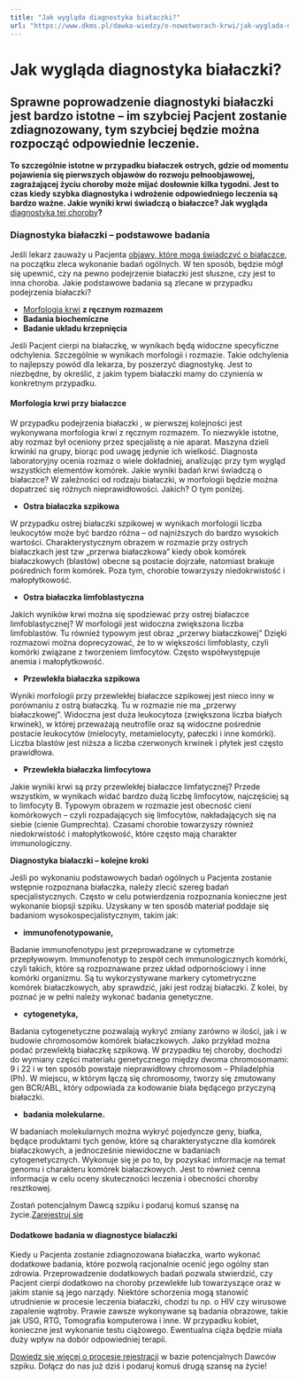 ```yaml
---
title: "Jak wygląda diagnostyka białaczki?"
url: "https://www.dkms.pl/dawka-wiedzy/o-nowotworach-krwi/jak-wyglada-diagnostyka-bialaczki"
---
```


# Jak wygląda diagnostyka białaczki?

## Sprawne poprowadzenie diagnostyki białaczki jest bardzo istotne – im szybciej Pacjent zostanie zdiagnozowany, tym szybciej będzie można rozpocząć odpowiednie leczenie. 

**To szczególnie istotne w przypadku białaczek ostrych, gdzie od momentu pojawienia się pierwszych objawów do rozwoju pełnoobjawowej, zagrażającej życiu choroby może mijać dosłownie kilka tygodni. Jest to czas kiedy szybka diagnostyka i wdrożenie odpowiedniego leczenia są bardzo ważne. Jakie wyniki krwi świadczą o białaczce? Jak wygląda** [diagnostyka tej choroby](https://www.dkms.pl/dawka-wiedzy/o-nowotworach-krwi/diagnostyka)**?**


### **Diagnostyka białaczki – podstawowe badania**


Jeśli lekarz zauważy u Pacjenta [objawy, które mogą świadczyć o białaczce](/dawka-wiedzy/o-nowotworach-krwi/jakie-sa-objawy-bialaczki "Jakie są objawy białaczki?"), na początku zleca wykonanie badań ogólnych. W ten sposób, będzie mógł się upewnić, czy na pewno podejrzenie białaczki jest słuszne, czy jest to inna choroba. Jakie podstawowe badania są zlecane w przypadku podejrzenia białaczki?


* [Morfologia krwi](https://www.dkms.pl/dawka-wiedzy/o-nowotworach-krwi/morfologia-krwi-co-to-jest-jak-czytac-wyniki-badania) **z ręcznym rozmazem**
* **Badania biochemiczne**
* **Badanie układu krzepnięcia**


Jeśli Pacjent cierpi na białaczkę, w wynikach będą widoczne specyficzne odchylenia. Szczególnie w wynikach morfologii i rozmazie. Takie odchylenia to najlepszy powód dla lekarza, by poszerzyć diagnostykę. Jest to niezbędne, by określić, z jakim typem białaczki mamy do czynienia w konkretnym przypadku.


#### **Morfologia krwi przy białaczce**


W przypadku podejrzenia białaczki , w pierwszej kolejności jest wykonywana morfologia krwi z ręcznym rozmazem. To niezwykle istotne, aby rozmaz był oceniony przez specjalistę a nie aparat. Maszyna dzieli krwinki na grupy, biorąc pod uwagę jedynie ich wielkość. Diagnosta laboratoryjny ocenia rozmaz o wiele dokładniej, analizując przy tym wygląd wszystkich elementów komórek. Jakie wyniki badań krwi świadczą o białaczce? W zależności od rodzaju białaczki, w morfologii będzie można dopatrzeć się różnych nieprawidłowości. Jakich? O tym poniżej.


* **Ostra białaczka szpikowa**


W przypadku ostrej białaczki szpikowej w wynikach morfologii liczba leukocytów może być bardzo różna – od najniższych do bardzo wysokich wartości. Charakterystycznym obrazem w rozmazie przy ostrych białaczkach jest tzw „przerwa białaczkowa” kiedy obok komórek białaczkowych (blastów) obecne są postacie dojrzałe, natomiast brakuje pośrednich form komórek. Poza tym, chorobie towarzyszy niedokrwistość i małopłytkowość.


* **Ostra białaczka limfoblastyczna**


Jakich wyników krwi można się spodziewać przy ostrej białaczce limfoblastycznej? W morfologii jest widoczna zwiększona liczba limfoblastów. Tu również typowym jest obraz „przerwy białaczkowej” Dzięki rozmazowi można doprecyzować, że to w większości limfoblasty, czyli komórki związane z tworzeniem limfocytów. Często współwystępuje anemia i małopłytkowość.


* **Przewlekła białaczka szpikowa**


Wyniki morfologii przy przewlekłej białaczce szpikowej jest nieco inny w porównaniu z ostrą białaczką. Tu w rozmazie nie ma „przerwy białaczkowej”. Widoczna jest duża leukocytoza (zwiększona liczba białych krwinek), w której przeważają neutrofile oraz są widoczne pośrednie postacie leukocytów (mielocyty, metamielocyty, pałeczki i inne komórki). Liczba blastów jest niższa a liczba czerwonych krwinek i płytek jest często prawidłowa.


* **Przewlekła białaczka limfocytowa**


Jakie wyniki krwi są przy przewlekłej białaczce limfatycznej? Przede wszystkim, w wynikach widać bardzo dużą liczbę limfocytów, najczęściej są to limfocyty B. Typowym obrazem w rozmazie jest obecność cieni komórkowych – czyli rozpadających się limfocytów, nakładających się na siebie (cienie Gumprechta). Czasami chorobie towarzyszy również niedokrwistość i małopłytkowość, które często mają charakter immunologiczny.


**Diagnostyka białaczki – kolejne kroki**


Jeśli po wykonaniu podstawowych badań ogólnych u Pacjenta zostanie wstępnie rozpoznana białaczka, należy zlecić szereg badań specjalistycznych. Często w celu potwierdzenia rozpoznania konieczne jest wykonanie biopsji szpiku. Uzyskany w ten sposób materiał poddaje się badaniom wysokospecjalistycznym, takim jak:


* **immunofenotypowanie,**


Badanie immunofenotypu jest przeprowadzane w cytometrze przepływowym. Immunofenotyp to zespół cech immunologicznych komórki, czyli takich, które są rozpoznawane przez układ odpornościowy i inne komórki organizmu. Są tu wykorzystywane markery cytometryczne komórek białaczkowych, aby sprawdzić, jaki jest rodzaj białaczki. Z kolei, by poznać je w pełni należy wykonać badania genetyczne.


* **cytogenetyka,**


Badania cytogenetyczne pozwalają wykryć zmiany zarówno w ilości, jak i w budowie chromosomów komórek białaczkowych. Jako przykład można podać przewlekłą białaczkę szpikową. W przypadku tej choroby, dochodzi do wymiany części materiału genetycznego między dwoma chromosomami: 9 i 22 i w ten sposób powstaje nieprawidłowy chromosom – Philadelphia (Ph). W miejscu, w którym łączą się chromosomy, tworzy się zmutowany gen BCR/ABL, który odpowiada za kodowanie biała będącego przyczyną białaczki.


* **badania molekularne.**


W badaniach molekularnych można wykryć pojedyncze geny, białka, będące produktami tych genów, które są charakterystyczne dla komórek białaczkowych, a jednocześnie niewidoczne w badaniach cytogenetycznych. Wykonuje się je po to, by pozyskać informacje na temat genomu i charakteru komórek białaczkowych. Jest to również cenna informacja w celu oceny skuteczności leczenia i obecności choroby resztkowej.


Zostań potencjalnym Dawcą szpiku i podaruj komuś szansę na życie.[Zarejestruj się](/zarejestruj-sie-teraz "Zarejestruj sie teraz")
#### Dodatkowe badania w diagnostyce białaczki


Kiedy u Pacjenta zostanie zdiagnozowana białaczka, warto wykonać dodatkowe badania, które pozwolą racjonalnie ocenić jego ogólny stan zdrowia. Przeprowadzenie dodatkowych badań pozwala stwierdzić, czy Pacjent cierpi dodatkowo na choroby przewlekłe lub towarzyszące oraz w jakim stanie są jego narządy. Niektóre schorzenia mogą stanowić utrudnienie w procesie leczenia białaczki, chodzi tu np. o HIV czy wirusowe zapalenie wątroby. Prawie zawsze wykonywane są badania obrazowe, takie jak USG, RTG, Tomografia komputerowa i inne. W przypadku kobiet, konieczne jest wykonanie testu ciążowego. Ewentualna ciąża będzie miała duży wpływ na dobór odpowiedniej terapii.


[Dowiedz się więcej o procesie rejestracji](https://www.dkms.pl/dawka-wiedzy/o-rejestracji) w bazie potencjalnych Dawców szpiku. Dołącz do nas już dziś i podaruj komuś drugą szansę na życie!


